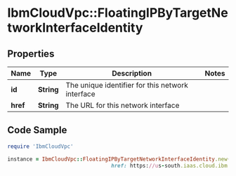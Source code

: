 # IbmCloudVpc::FloatingIPByTargetNetworkInterfaceIdentity

## Properties

Name | Type | Description | Notes
------------ | ------------- | ------------- | -------------
**id** | **String** | The unique identifier for this network interface | 
**href** | **String** | The URL for this network interface | 

## Code Sample

```ruby
require 'IbmCloudVpc'

instance = IbmCloudVpc::FloatingIPByTargetNetworkInterfaceIdentity.new(id: 10c02d81-0ecb-4dc5-897d-28392913b81e,
                                 href: https://us-south.iaas.cloud.ibm.com/v1/instances/1e09281b-f177-46fb-baf1-bc152b2e391a/network_interfaces/10c02d81-0ecb-4dc5-897d-28392913b81e)
```


